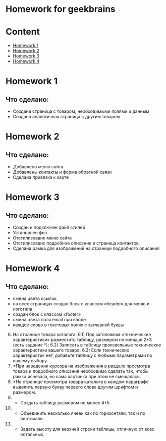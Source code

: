 Homework for geekbrains
=======

# Content
 - [Homework 1](#Homework-1)
 - [Homework 2](#Homework-2)
 - [Homework 3](#Homework-3)
 - [Homework 4](#Homework-4)

# Homework 1

## Что сделано:
 - Создана страница с товаром, необходимыми полями и данным
 - Создана аналогичная страница с другим товаром

# Homework 2

## Что сделано:
 - Добавлено меню сайта
 - Добавлены контакты и форма обратной связи
 - Сделана привязка к карте

# Homework 3

## Что сделано:
 - Создан и подключен файл стилей
 - Установлен фон
 - Отстилизовано меню сайта
 - Отстилизовано подробное описание и страница контактов
 - Сделана рамка для изображений на странице подробного описания

 # Homework 4

 ## Что сделано:
 - смена цвета ссылок.
 - на всех страницах создан блок с классом «header» для меню и логотипа
 - создан блок с классом «footer»
 - смена цвета поля email при вводе
 - каждое слово в текстовых полях с заглавной буквы
6) На странице товара каталога:
6.1) Под заголовком «технические характеристики» разместить таблицу, размером не меньше 2*3 (есть задание *);
6.2) Записать в таблицу произвольные технические характеристики вашего товара;
6.3) Если технических характеристик нет, добавьте таблицу с любыми параметрами по вашему выбору.
7) *При наведении курсора на изображения в разделе просмотра товара и подробного описания необходимо сделать так, чтобы рамка исчезала, но сама картинка при этом не смещалась.
8) *На странице просмотра товара каталога в каждом параграфе выделить первую букву первого слова другим шрифтом и размером.
9) * Создать таблицу размером не менее 4*5.
10) * Объединить несколько ячеек как по горизонтали, так и по вертикали.
11) * Задать высоту для верхней строки таблицы, отличную от всех остальных.